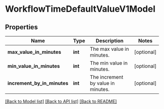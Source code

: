 # WorkflowTimeDefaultValueV1Model

## Properties
Name | Type | Description | Notes
------------ | ------------- | ------------- | -------------
**max_value_in_minutes** | **int** | The max value in minutes. | [optional] 
**min_value_in_minutes** | **int** | The min value in minutes. | [optional] 
**increment_by_in_minutes** | **int** | The increment by value in minutes. | [optional] 

[[Back to Model list]](../README.md#documentation-for-models) [[Back to API list]](../README.md#documentation-for-api-endpoints) [[Back to README]](../README.md)


